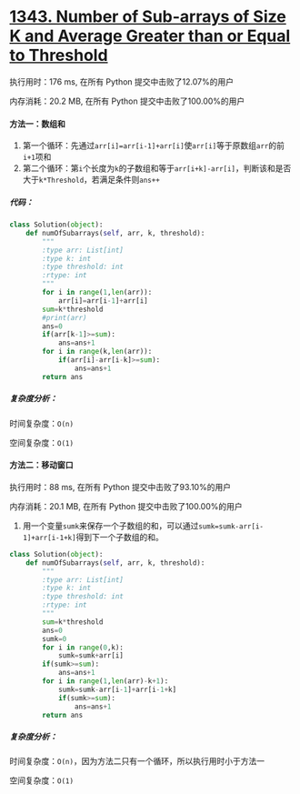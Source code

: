 # [1343. Number of Sub-arrays of Size K and Average Greater than or Equal to Threshold](https://leetcode-cn.com/problems/number-of-sub-arrays-of-size-k-and-average-greater-than-or-equal-to-threshold/)

执行用时：176 ms, 在所有 Python 提交中击败了12.07%的用户

内存消耗：20.2 MB, 在所有 Python 提交中击败了100.00%的用户

#### 方法一：数组和

1. 第一个循环：先通过`arr[i]=arr[i-1]+arr[i]`使`arr[i]`等于原数组`arr`的前`i+1`项和
2. 第二个循环：第`i`个长度为`k`的子数组和等于`arr[i+k]-arr[i]`，判断该和是否大于`k*Threshold`，若满足条件则`ans++`

##### 代码：

```python
class Solution(object):
    def numOfSubarrays(self, arr, k, threshold):
        """
        :type arr: List[int]
        :type k: int
        :type threshold: int
        :rtype: int
        """
        for i in range(1,len(arr)):
            arr[i]=arr[i-1]+arr[i]
        sum=k*threshold
        #print(arr)
        ans=0
        if(arr[k-1]>=sum):
            ans=ans+1
        for i in range(k,len(arr)):
            if(arr[i]-arr[i-k]>=sum):
                ans=ans+1
        return ans
```

##### 复杂度分析：

时间复杂度：`O(n)`

空间复杂度：`O(1)`

#### 方法二：移动窗口

执行用时：88 ms, 在所有 Python 提交中击败了93.10%的用户

内存消耗：20.1 MB, 在所有 Python 提交中击败了100.00%的用户

1. 用一个变量`sumk`来保存一个子数组的和，可以通过`sumk=sumk-arr[i-1]+arr[i-1+k]`得到下一个子数组的和。

```python
class Solution(object):
    def numOfSubarrays(self, arr, k, threshold):
        """
        :type arr: List[int]
        :type k: int
        :type threshold: int
        :rtype: int
        """
        sum=k*threshold
        ans=0
        sumk=0
        for i in range(0,k):
            sumk=sumk+arr[i]
        if(sumk>=sum):
            ans=ans+1
        for i in range(1,len(arr)-k+1):
            sumk=sumk-arr[i-1]+arr[i-1+k]
            if(sumk>=sum):
                ans=ans+1
        return ans
```

##### 复杂度分析：

时间复杂度：`O(n)`，因为方法二只有一个循环，所以执行用时小于方法一

空间复杂度：`O(1)`

